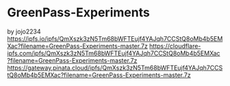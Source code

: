 # GreenPass-Experiments
by jojo2234
https://ipfs.io/ipfs/QmXszk3zN5Tm68bWFTEujf4YAJqh7CCStQ8oMb4b5EMXac?filename=GreenPass-Experiments-master.7z
https://cloudflare-ipfs.com/ipfs/QmXszk3zN5Tm68bWFTEujf4YAJqh7CCStQ8oMb4b5EMXac?filename=GreenPass-Experiments-master.7z
https://gateway.pinata.cloud/ipfs/QmXszk3zN5Tm68bWFTEujf4YAJqh7CCStQ8oMb4b5EMXac?filename=GreenPass-Experiments-master.7z
